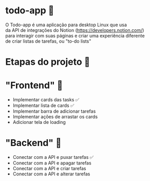 # todo-app 📝
O Todo-app é uma aplicação para desktop Linux que usa\
da API de integrações do Notion (https://developers.notion.com/) \
para interagir com suas páginas e criar uma experiência diferente\
de criar listas de tarefas, ou "to-do lists"
 

# Etapas do projeto 📐
# "Frontend" 📲
* Implementar cards das tasks ✅
* Implementar lista de cards ✅
* Implementar barra de adicionar tarefas
* Implementar ações de arrastar os cards 
* Adicionar tela de loading

# "Backend" 📶
* Conectar com a API e puxar tarefas ✅
* Conectar com a API e apagar tarefas
* Conectar com a API e criar tarefas
* Conectar com a API e alterar tarefas
